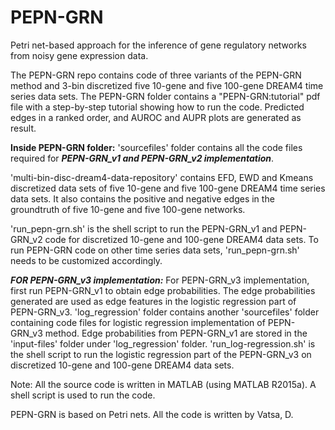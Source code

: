 # PEPN-GRN
Petri net-based approach for the inference of gene regulatory networks from noisy gene expression data.

The PEPN-GRN repo contains code of three variants of the PEPN-GRN method and 3-bin discretized five 10-gene and five 100-gene DREAM4 time series data sets. The PEPN-GRN folder contains a "PEPN-GRN:tutorial" pdf file with a step-by-step tutorial showing how to run the code. Predicted edges in a ranked order, and AUROC and AUPR plots are generated as result.

**Inside PEPN-GRN folder:**
'sourcefiles' folder contains all the code files required for _**PEPN-GRN_v1 and PEPN-GRN_v2 implementation**_.

'multi-bin-disc-dream4-data-repository' contains EFD, EWD and Kmeans discretized data sets of five 10-gene and five 100-gene DREAM4 time series data sets. It also contains the positive and negative edges in the groundtruth of five 10-gene and five 100-gene networks.

'run_pepn-grn.sh' is the shell script to run the PEPN-GRN_v1 and PEPN-GRN_v2 code for discretized 10-gene and 100-gene DREAM4 data sets. To run PEPN-GRN code on other time series data sets, 'run_pepn-grn.sh' needs to be customized accordingly.

_**FOR PEPN-GRN_v3 implementation:**_
For PEPN-GRN_v3 implementation, first run PEPN-GRN_v1 to obtain edge probabilities. The edge probabilities generated are used as edge features in the logistic regression part of PEPN-GRN_v3. 
'log_regression' folder contains another 'sourcefiles' folder containing code files for logistic regression implementation of PEPN-GRN_v3 method. Edge probabilities from PEPN-GRN_v1 are stored in the 'input-files' folder under 'log_regression' folder.
'run_log-regression.sh' is the shell script to run the logistic regression part of the PEPN-GRN_v3 on discretized 10-gene and 100-gene DREAM4 data sets.


Note: All the source code is written in MATLAB (using MATLAB R2015a). A shell script is used to run the code.

PEPN-GRN is based on Petri nets. All the code is written by Vatsa, D.

